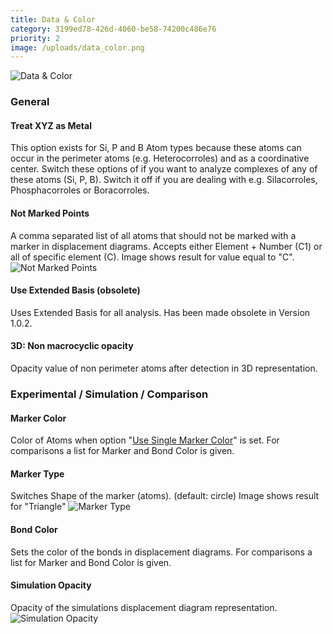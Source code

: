 ```yaml
---
title: Data & Color
category: 3199ed78-426d-4060-be58-74200c486e76
priority: 2
image: /uploads/data_color.png
---
```

![Data & Color](/uploads/data_color.png)

### General

#### Treat XYZ as Metal
This option exists for Si, P and B Atom types because these atoms can occur in the perimeter atoms (e.g. Heterocorroles) and as a coordinative center. Switch these options of if you want to analyze complexes of any of these atoms (Si, P, B). Switch it off if you are dealing with e.g. Silacorroles, Phosphacorroles or Boracorroles.

#### Not Marked Points
A comma separated list of all atoms that should not be marked with a marker in displacement diagrams. Accepts either Element + Number (C1) or all of specific element (C). Image shows result for value equal to "C".
![Not Marked Points](/uploads/notmarked.png)

#### Use Extended Basis (obsolete)
Uses Extended Basis for all analysis. Has been made obsolete in Version 1.0.2.

#### 3D: Non macrocyclic opacity
Opacity value of non perimeter atoms after detection in 3D representation.

### Experimental / Simulation / Comparison
#### Marker Color
Color of Atoms when option "[Use Single Marker Color](/docs/settings-graph#use-single-marker-color)" is set. For comparisons a list for Marker and Bond Color is given.  

#### Marker Type
Switches Shape of the marker (atoms). (default: circle) Image shows result for "Triangle"
![Marker Type](/uploads/markertri.png)

#### Bond Color
Sets the color of the bonds in displacement diagrams. For comparisons a list for Marker and Bond Color is given.

#### Simulation Opacity
Opacity of the simulations displacement diagram representation. 
![Simulation Opacity](/uploads/analysis_sim.png)
